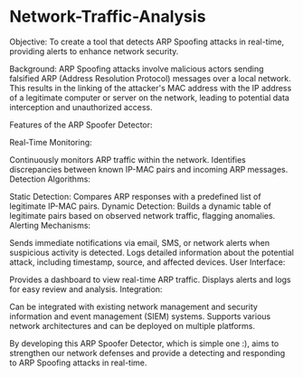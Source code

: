 # Network-Traffic-Analysis

Objective: To create a tool that detects ARP Spoofing attacks in real-time, providing alerts to enhance network security.

Background:
ARP Spoofing attacks involve malicious actors sending falsified ARP (Address Resolution Protocol) messages over a local network. This results in the linking of the attacker's MAC address with the IP address of a legitimate computer or server on the network, leading to potential data interception and unauthorized access.

Features of the ARP Spoofer Detector:

Real-Time Monitoring:

Continuously monitors ARP traffic within the network.
Identifies discrepancies between known IP-MAC pairs and incoming ARP messages.
Detection Algorithms:

Static Detection: Compares ARP responses with a predefined list of legitimate IP-MAC pairs.
Dynamic Detection: Builds a dynamic table of legitimate pairs based on observed network traffic, flagging anomalies.
Alerting Mechanisms:

Sends immediate notifications via email, SMS, or network alerts when suspicious activity is detected.
Logs detailed information about the potential attack, including timestamp, source, and affected devices.
User Interface:

Provides a dashboard to view real-time ARP traffic.
Displays alerts and logs for easy review and analysis.
Integration:

Can be integrated with existing network management and security information and event management (SIEM) systems.
Supports various network architectures and can be deployed on multiple platforms.


By developing this ARP Spoofer Detector, which is simple one :), aims to strengthen our network defenses and provide a detecting and responding to ARP Spoofing attacks in real-time.
